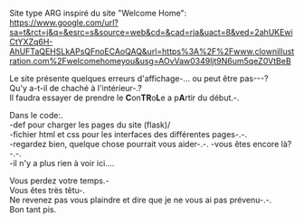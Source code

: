 Site type ARG inspiré du site "Welcome Home": https://www.google.com/url?sa=t&rct=j&q=&esrc=s&source=web&cd=&cad=rja&uact=8&ved=2ahUKEwiCtYXZq6H-AhUFTaQEHSLkAPsQFnoECAoQAQ&url=https%3A%2F%2Fwww.clownillustration.com%2Fwelcomehomeyou&usg=AOvVaw0349ljt9N6um5qeZ0VtBeB  

Le site présente quelques erreurs d'affichage-... ou peut être pas---?  
Qu'y a-t-il de chaché à l'intérieur-.?  
Il faudra essayer de prendre le **C**on**TR**o**L**e a p**A**rtir du début.-.

Dans le code:.  
-def pour charger les pages du site (flask)/   
-fichier html et css pour les interfaces des différentes pages-.-.  
-regardez bien, quelque chose pourrait vous aider-.-. 
-vous êtes encore là?-.-.  
-il n'y a plus rien à voir ici....  




Vous perdez votre temps.-  
Vous êtes très têtu-.  
Ne revenez pas vous plaindre et dire que je ne vous ai pas prévenu-.-.  
Bon tant pis.  























